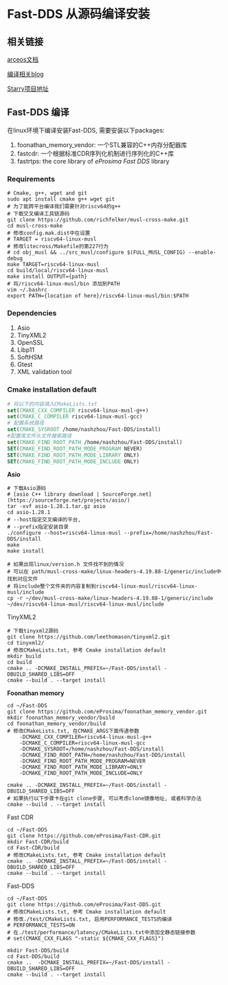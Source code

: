 # Fast-DDS 从源码编译安装

## 相关链接
[arceos文档](https://rcore-os.cn/arceos-tutorial-book/ch01-04.html)

[编译相关blog](https://blog.csdn.net/qq_41281601/article/details/122827385)

[Starry项目地址](https://github.com/Arceos-monolithic/Starry)
## Fast-DDS 编译
在linux环境下编译安装Fast-DDS, 需要安装以下packages:
1. foonathan_memory_vendor: 一个STL兼容的C++内存分配器库
2. fastcdr: 一个根据标准CDR序列化机制进行序列化的C++库
3. fastrtps: the core library of _eProsima Fast DDS_ library
### Requirements
```shell
# Cmake, g++, wget and git
sudo apt install cmake g++ wget git
# 为了能跨平台编译我们需要针对riscv64的g++
# 下载交叉编译工具链源码
git clone https://github.com/richfelker/musl-cross-make.git
cd musl-cross-make
# 修改config.mak.dist中在设置
# TARGET = riscv64-linux-musl
# 修改litecross/Makefile的第227行为
# cd obj_musl && ../src_musl/configure $(FULL_MUSL_CONFIG) --enable-debug
make TARGET=riscv64-linux-musl
cd build/local/riscv64-linux-musl
make install OUTPUT={path}
# 将/riscv64-linux-musl/bin 添加到PATH
vim ~/.bashrc
export PATH={location of here}/riscv64-linux-musl/bin:$PATH
```

### Dependencies
1. Asio
2. TinyXML2
3. OpenSSL
4. Libp11
5. SoftHSM
6. Gtest
7. XML validation tool

### Cmake installation default
```CMake
# 将以下的内容填入CMakeLists.txt
set(CMAKE_CXX_COMPILER riscv64-linux-musl-g++)
set(CMAKE_C_COMPILER riscv64-linux-musl-gcc)
# 配置系统路径
set(CMAKE_SYSROOT /home/nashzhou/Fast-DDS/install)
#配置库文件头文件搜索路径
set(CMAKE_FIND_ROOT_PATH /home/nashzhou/Fast-DDS/install)
SET(CMAKE_FIND_ROOT_PATH_MODE_PROGRAM NEVER)
SET(CMAKE_FIND_ROOT_PATH_MODE_LIBRARY ONLY)
SET(CMAKE_FIND_ROOT_PATH_MODE_INCLUDE ONLY)
```

**Asio**
```shell
# 下载Asio源码
# [asio C++ library download | SourceForge.net](https://sourceforge.net/projects/asio/)
tar -xvf asio-1.28.1.tar.gz asio
cd asio-1.28.1
# --host指定交叉编译的平台,
# --prefix指定安装目录
./configure --host=riscv64-linux-musl --prefix=/home/nashzhou/Fast-DDS/install
make
make install

# 如果出现linux/version.h 文件找不到的情况
# 可以在 path/musl-cross-make/linux-headers-4.19.88-1/generic/include中找到对应文件
# 将include整个文件夹的内容复制到riscv64-linux-musl/riscv64-linux-musl/include
cp -r ~/dev/musl-cross-make/linux-headers-4.19.88-1/generic/include ~/dev/riscv64-linux-musl/riscv64-linux-musl/include
```

TinyXML2
```shell
# 下载tinyxml2源码
git clone https://github.com/leethomason/tinyxml2.git
cd tinyxml2/
# 修改CMakeLists.txt, 参考 Cmake installation default
mkdir build
cd build
cmake .. -DCMAKE_INSTALL_PREFIX=~/Fast-DDS/install -DBUILD_SHARED_LIBS=OFF
cmake --build . --target install
```

**Foonathan memory**
```shell
cd ~/Fast-DDS
git clone https://github.com/eProsima/foonathan_memory_vendor.git
mkdir foonathan_memory_vendor/build
cd foonathan_memory_vendor/build
# 修改CMakeLists.txt, 在CMAKE_ARGS下面传递参数
	-DCMAKE_CXX_COMPILER=riscv64-linux-musl-g++
	-DCMAKE_C_COMPILER=riscv64-linux-musl-gcc
	-DCMAKE_SYSROOT=/home/nashzhou/Fast-DDS/install
	-DCMAKE_FIND_ROOT_PATH=/home/nashzhou/Fast-DDS/install
	-DCMAKE_FIND_ROOT_PATH_MODE_PROGRAM=NEVER
	-DCMAKE_FIND_ROOT_PATH_MODE_LIBRARY=ONLY
	-DCMAKE_FIND_ROOT_PATH_MODE_INCLUDE=ONLY
	
cmake .. -DCMAKE_INSTALL_PREFIX=~/Fast-DDS/install -DBUILD_SHARED_LIBS=OFF 
# 如果执行以下步骤卡在git clone步骤, 可以考虑clone镜像地址, 或者科学办法
cmake --build . --target install
```
Fast CDR
```shell
cd ~/Fast-DDS
git clone https://github.com/eProsima/Fast-CDR.git
mkdir Fast-CDR/build
cd Fast-CDR/build
# 修改CMakeLists.txt, 参考 Cmake installation default
cmake .. -DCMAKE_INSTALL_PREFIX=~/Fast-DDS/install -DBUILD_SHARED_LIBS=OFF
cmake --build . --target install
```
Fast-DDS
```shell
cd ~/Fast-DDS
git clone https://github.com/eProsima/Fast-DDS.git
# 修改CMakeLists.txt, 参考 Cmake installation default
# 修改./test/CMakeLists.txt, 启用PERFORMANCE_TESTS的编译
# PERFORMANCE_TESTS=ON
# 在./test/performance/latency/CMakeLists.txt中添加全静态链接参数
# set(CMAKE_CXX_FLAGS "-static ${CMAKE_CXX_FLAGS}")

mkdir Fast-DDS/build
cd Fast-DDS/build
cmake ..  -DCMAKE_INSTALL_PREFIX=~/Fast-DDS/install -DBUILD_SHARED_LIBS=OFF
cmake --build . --target install
```